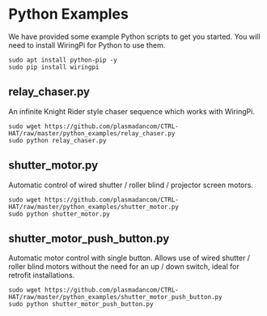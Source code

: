 # Python Examples

We have provided some example Python scripts to get you started. You will need to install WiringPi for Python to use them.

```
sudo apt install python-pip -y
sudo pip install wiringpi
```


## relay_chaser.py

An infinite Knight Rider style chaser sequence which works with WiringPi.

```
sudo wget https://github.com/plasmadancom/CTRL-HAT/raw/master/python_examples/relay_chaser.py
sudo python relay_chaser.py
```

## shutter_motor.py

Automatic control of wired shutter / roller blind / projector screen motors.

```
sudo wget https://github.com/plasmadancom/CTRL-HAT/raw/master/python_examples/shutter_motor.py
sudo python shutter_motor.py
```

## shutter_motor_push_button.py

Automatic motor control with single button. Allows use of wired shutter / roller blind motors without the need for an up / down switch, ideal for retrofit installations.

```
sudo wget https://github.com/plasmadancom/CTRL-HAT/raw/master/python_examples/shutter_motor_push_button.py
sudo python shutter_motor_push_button.py
```